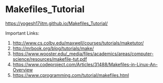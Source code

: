 # Makefiles_Tutorial </br>

https://yogesh17iitm.github.io/Makefiles_Tutorial/ </br>

Important Links: </br>
1) http://www.cs.colby.edu/maxwell/courses/tutorials/maketutor/ </br>
2) http://mrbook.org/blog/tutorials/make/ </br>
3) https://www.wooster.edu/_media/files/academics/areas/computer-science/resources/makefile-tut.pdf </br>
4) https://www.codeproject.com/Articles/31488/Makefiles-in-Linux-An-Overview </br>
5) https://www.cprogramming.com/tutorial/makefiles.html </br>
